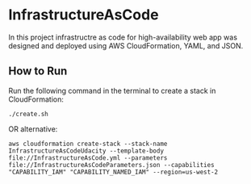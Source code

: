 # InfrastructureAsCode
In this project infrastructre as code for high-availability web app was designed and deployed using AWS CloudFormation, YAML, and JSON. 


## How to Run
Run the following command in the terminal to create a stack in CloudFormation: 
```
./create.sh
```
OR alternative:
```
aws cloudformation create-stack --stack-name InfrastructureAsCodeUdacity --template-body file://InfrastructureAsCode.yml --parameters file://InfrastructureAsCodeParameters.json --capabilities "CAPABILITY_IAM" "CAPABILITY_NAMED_IAM" --region=us-west-2
```

